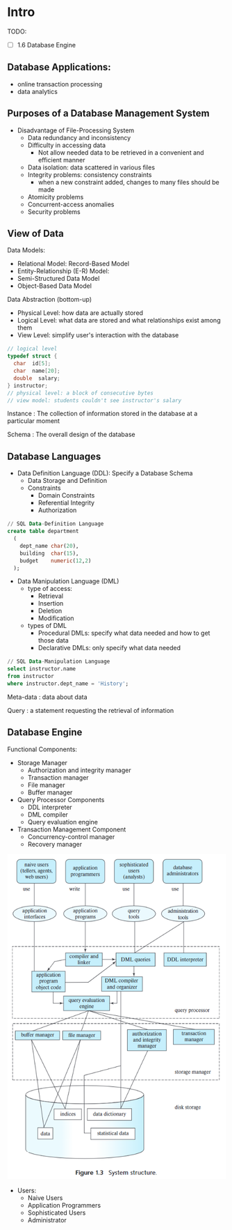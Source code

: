 # Intro
TODO:
* [ ] 1.6 Database Engine
## Database Applications:
* online transaction processing
* data analytics

## Purposes of a Database Management System
* Disadvantage of File-Processing System
  * Data redundancy and inconsistency
  * Difficulty in accessing data
    * Not allow needed data to be retrieved in a convenient and efficient manner
  * Data isolation: data scattered in various files
  * Integrity problems: consistency constraints
    * when a new constraint added, changes to many files should be made
  * Atomicity problems
  * Concurrent-access anomalies
  * Security problems

## View of Data
Data Models:
* Relational Model: Record-Based Model
* Entity-Relationship (E-R) Model: 
* Semi-Structured Data Model
* Object-Based Data Model

Data Abstraction (bottom-up)
* Physical Level: how data are actually stored
* Logical Level: what data are stored and what relationships exist among them
* View Level: simplify user's interaction with the database

```c
// logical level
typedef struct {
  char  id[5];
  char  name[20];
  double  salary;
} instructor;
// physical level: a block of consecutive bytes
// view model: students couldn't see instructor's salary
```

Instance
  : The collection of information stored in the database at a particular moment

Schema
  : The overall design of the database

## Database Languages
* Data Definition Language (DDL): Specify a Database Schema
  * Data Storage and Definition
  * Constraints
    * Domain Constraints
    * Referential Integrity
    * Authorization

```sql
// SQL Data-Definition Language
create table department
  (
    dept_name char(20),
    building  char(15),
    budget    numeric(12,2)
  );
```

* Data Manipulation Language (DML)
  * type of access:
    * Retrieval
    * Insertion
    * Deletion
    * Modification
  * types of DML
    * Procedural DMLs: specify what data needed and how to get those data
    * Declarative DMLs: only specify what data needed

```sql
// SQL Data-Manipulation Language
select instructor.name
from instructor
where instructor.dept_name = 'History';
```
Meta-data
: data about data

Query
: a statement requesting the retrieval of information

## Database Engine
Functional Components:
* Storage Manager
  * Authorization and integrity manager
  * Transaction manager
  * File manager
  * Buffer manager
* Query Processor Components
  * DDL interpreter
  * DML compiler
  * Query evaluation engine
* Transaction Management Component
  * Concurrency-control manager
  * Recovery manager

![dbs-archi](./figure/dbs_arch.png)

* Users:
  * Naive Users
  * Application Programmers
  * Sophisticated Users
  * Administrator
